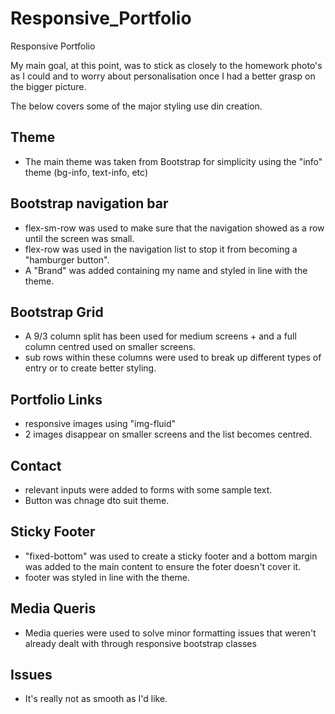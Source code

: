 # Responsive_Portfolio
Responsive Portfolio


My main goal, at this point, was to stick as closely to the homework photo's as I could and to worry about personalisation once I had a better grasp on the bigger picture.

The below covers some of the major styling use din creation.

## Theme
- The main theme was taken from Bootstrap for simplicity using the "info" theme (bg-info, text-info, etc)

## Bootstrap navigation bar
- flex-sm-row was used to make sure that the navigation showed as a row until the screen was small.
- flex-row was used in the navigation list to stop it from becoming a "hamburger button".
- A "Brand" was added containing my name and styled in line with the theme.

## Bootstrap Grid
- A 9/3 column split has been used for medium screens + and a full column centred used on smaller screens.
- sub rows within these columns were used to break up different types of entry or to create better styling.

## Portfolio Links
- responsive images using "img-fluid" 
- 2 images disappear on smaller screens and the list becomes centred.

## Contact
- relevant inputs were added to forms with some sample text.
- Button was chnage dto suit theme.

## Sticky Footer
- "fixed-bottom" was used to create a sticky footer and a bottom margin was added to the main content to ensure the foter doesn't cover it.
- footer was styled in line with the theme.

## Media Queris
- Media queries were used to solve minor formatting issues that weren't already dealt with through responsive bootstrap classes

## Issues
- It's really not as smooth as I'd like.